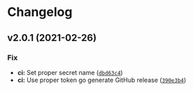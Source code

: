 # Changelog

<!--next-version-placeholder-->

## v2.0.1 (2021-02-26)
### Fix
* **ci:** Set proper secret name ([`dbd63c4`](https://github.com/bitcoinvault/electrumx/commit/dbd63c4df80b1968c8240540012a0581acc6d208))
* **ci:** Use proper token go generate GitHub release ([`390e3b4`](https://github.com/bitcoinvault/electrumx/commit/390e3b4907cbb03a1ca7391f2affb0131e8af741))

